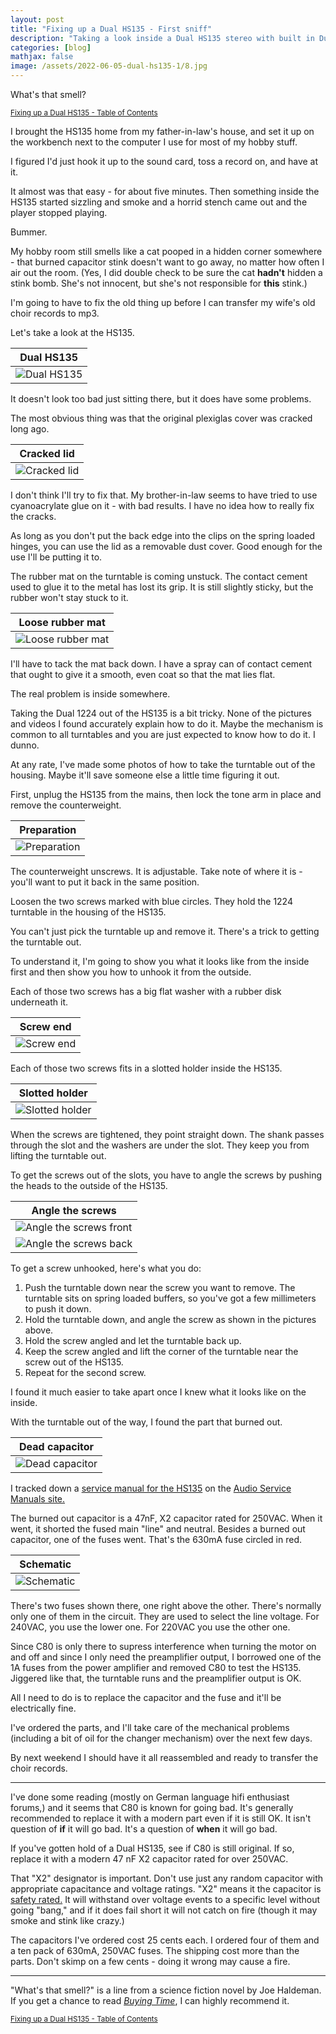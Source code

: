 ```yaml
---
layout: post
title: "Fixing up a Dual HS135 - First sniff"
description: "Taking a look inside a Dual HS135 stereo with built in Dual 1244 record player."
categories: [blog]
mathjax: false
image: /assets/2022-06-05-dual-hs135-1/8.jpg
--- 
```

What's that smell?

<sub>[Fixing up a Dual HS135 - Table of Contents](dual-hs135-toc)</sub>

I brought the HS135 home from my father-in-law's house, and set it up on the workbench next to the computer I use for most of my hobby stuff.

I figured I'd just hook it up to the sound card, toss a record on, and have at it.

It almost was that easy - for about five minutes.  Then something inside the HS135 started sizzling and smoke and a horrid stench came out and the player stopped playing.

Bummer.

My hobby room still smells like a cat pooped in a hidden corner somewhere - that burned capacitor stink doesn't want to go away, no matter how often I air out the room. (Yes, I did double check to be sure the cat **hadn't** hidden a stink bomb.  She's not innocent, but she's not responsible for **this** stink.)

I'm going to have to fix the old thing up before I can transfer my wife's old choir records to mp3.

Let's take a look at the HS135.

|Dual HS135|
|-----|
|![Dual HS135](/assets/2022-06-05-dual-hs135-1/1.jpg)|

It doesn't look too bad just sitting there, but it does have some problems.

The most obvious thing was that the original plexiglas cover was cracked long ago.

|Cracked lid|
|-----------|
|![Cracked lid](/assets/2022-06-05-dual-hs135-1/0.jpg)|

I don't think I'll try to fix that.  My brother-in-law seems to have tried to use cyanoacrylate glue on it - with bad results.  I have no idea how to really fix the cracks.

As long as you don't put the back edge into the clips on the spring loaded hinges, you can use the lid as a removable dust cover.  Good enough for the use I'll be putting it to.

The rubber mat on the turntable is coming unstuck.  The contact cement used to glue it to the metal has lost its grip.  It is still slightly sticky, but the rubber won't stay stuck to it.

|Loose rubber mat|
|----------------|
|![Loose rubber mat](/assets/2022-06-05-dual-hs135-1/2.jpg)|

I'll have to tack the mat back down.  I have a spray can of contact cement that ought to give it a smooth, even coat so that the mat lies flat.

The real problem is inside somewhere.

Taking the Dual 1224 out of the HS135 is a bit tricky.  None of the pictures and videos I found accurately explain how to do it.  Maybe the mechanism is common to all turntables and you are just expected to know how to do it.  I dunno.

At any rate, I've made some photos of how to take the turntable out of the housing.  Maybe it'll save someone else a little time figuring it out.

First, unplug the HS135 from the mains, then lock the tone arm in place and remove the counterweight.

|Preparation|
|-----------|
|![Preparation](/assets/2022-06-05-dual-hs135-1/3.jpg)|

The counterweight unscrews. It is adjustable. Take note of where it is - you'll want to put it back in the same position.

Loosen the two screws marked with blue circles.  They hold the 1224 turntable in the housing of the HS135.

You can't just pick the turntable up and remove it.  There's a trick to getting the turntable out.

To understand it, I'm going to show you what it looks like from the inside first and then show you how to unhook it from the outside.

Each of those two screws has a big flat washer with a rubber disk underneath it.

|Screw end|
|---------|
|![Screw end](/assets/2022-06-05-dual-hs135-1/4.jpg)|

Each of those two screws fits in a slotted holder inside the HS135.

|Slotted holder|
|--------------|
|![Slotted holder](/assets/2022-06-05-dual-hs135-1/5.jpg)|

When the screws are tightened, they point straight down.  The shank passes through the slot and the washers are under the slot.  They keep you from lifting the turntable out.

To get the screws out of the slots, you have to angle the screws by pushing the heads to the outside of the HS135.

|Angle the screws|
|----------------|
|![Angle the screws front](/assets/2022-06-05-dual-hs135-1/6.jpg)|
|![Angle the screws back](/assets/2022-06-05-dual-hs135-1/7.jpg)|

To get a screw unhooked, here's what you do:
1. Push the turntable down near the screw you want to remove.  The turntable sits on spring loaded buffers, so you've got a few millimeters to push it down.
2. Hold the turntable down, and angle the screw as shown in the pictures above.
3. Hold the screw angled and let the turntable back up.
4. Keep the screw angled and lift the corner of the turntable near the screw out of the HS135.
5. Repeat for the second screw.

I found it much easier to take apart once I knew what it looks like on the inside.

With the turntable out of the way, I found the part that burned out.

|Dead capacitor|
|--------------|
|![Dead capacitor](/assets/2022-06-05-dual-hs135-1/8.jpg)|

I tracked down a [service manual for the HS135](/assets/2022-06-05-dual-hs135-1/Dual-HS-135-Service-Manual.pdf) on the [Audio Service Manuals site.](https://www.audioservicemanuals.com/d/dual/dual-hs/7313-dual-hs-135-service-manual)

The burned out capacitor is a 47nF, X2 capacitor rated for 250VAC.  When it went, it shorted the fused main "line" and neutral.  Besides a burned out capacitor, one of the fuses went.  That's the 630mA fuse circled in red.

|Schematic|
|---------|
|![Schematic](/assets/2022-06-05-dual-hs135-1/9.jpg)|

There's two fuses shown there, one right above the other.  There's normally only one of them in the circuit.  They are used to select the line voltage.  For 240VAC, you use the lower one. For 220VAC you use the other one.

Since C80 is only there to supress interference when turning the motor on and off and since I only need the preamplifier output, I borrowed one of the 1A fuses from the power amplifier and removed C80 to test the HS135.  Jiggered like that, the turntable runs and the preamplifier output is OK.

All I need to do is to replace the capacitor and the fuse and it'll be electrically fine.

I've ordered the parts, and I'll take care of the mechanical problems (including a bit of oil for the changer mechanism) over the next few days.

By next weekend I should have it all reassembled and ready to transfer the choir records.

-----

I've done some reading (mostly on German language hifi enthusiast forums,) and it seems that C80 is known for going bad.  It's generally recommended to replace it with a modern part even if it is still OK.  It isn't question of **if** it will go bad.  It's a question of **when** it will go bad.

If you've gotten hold of a Dual HS135, see if C80 is still original.  If so, replace it with a modern 47 nF X2 capacitor rated for over 250VAC.

That "X2" designator is important.  Don't use just any random capacitor with appropriate capacitance and voltage ratings.  "X2" means it the capacitor is [safety rated.](https://www.allaboutcircuits.com/technical-articles/safety-capacitor-class-x-and-class-y-capacitors/)  It will withstand over voltage events to a specific level without going "bang," and if it does fail short it will not catch on fire (though it may smoke and stink like crazy.)

The capacitors I've ordered cost 25 cents each.  I ordered four of them and a ten pack of 630mA, 250VAC fuses.  The shipping cost more than the parts.  Don't skimp on a few cents - doing it wrong may cause a fire.

-----

"What's that smell?" is a line from a science fiction novel by Joe Haldeman.  If you get a chance to read [*Buying Time*](https://www.goodreads.com/en/book/show/21617.Buying_Time), I can highly recommend it.


<sub>[Fixing up a Dual HS135 - Table of Contents](dual-hs135-toc)</sub>
